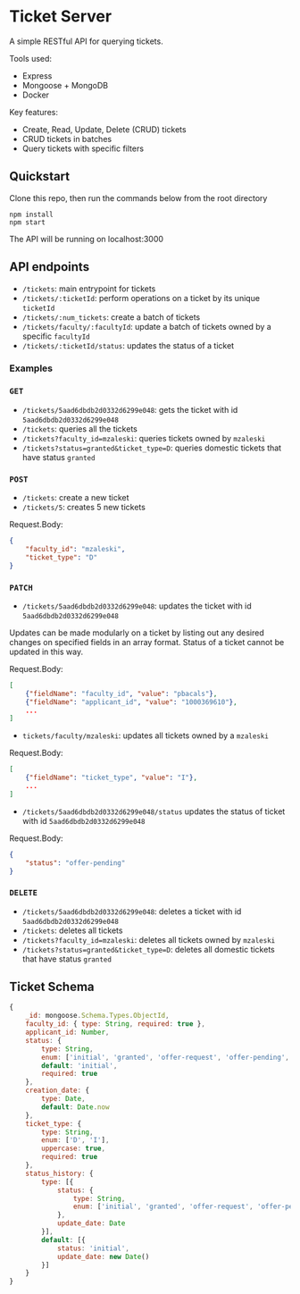 # Ticket Server

A simple RESTful API for querying tickets.

Tools used:

- Express
- Mongoose + MongoDB
- Docker

Key features:

- Create, Read, Update, Delete (CRUD) tickets
- CRUD tickets in batches
- Query tickets with specific filters

## Quickstart

Clone this repo, then run the commands below from the root directory

```shell
npm install
npm start
```

The API will be running on localhost:3000

## API endpoints

- `/tickets`: main entrypoint for tickets
- `/tickets/:ticketId`: perform operations on a ticket by its unique `ticketId`
- `/tickets/:num_tickets`: create a batch of tickets
- `/tickets/faculty/:facultyId`: update a batch of tickets owned by a specific `facultyId`
- `/tickets/:ticketId/status`: updates the status of a ticket

### Examples

### `GET`

- `/tickets/5aad6dbdb2d0332d6299e048`: gets the ticket with id `5aad6dbdb2d0332d6299e048`
- `/tickets`: queries all the tickets
- `/tickets?faculty_id=mzaleski`: queries tickets owned by `mzaleski`
- `/tickets?status=granted&ticket_type=D`: queries domestic tickets that have status `granted`

### `POST`

- `/tickets`: create a new ticket
- `/tickets/5`: creates 5 new tickets

Request.Body:
```json
{
    "faculty_id": "mzaleski",
    "ticket_type": "D"
}
```

### `PATCH`

- `/tickets/5aad6dbdb2d0332d6299e048`: updates the ticket with id `5aad6dbdb2d0332d6299e048`

Updates can be made modularly on a ticket by listing out any desired changes on specified fields in an array format. Status of a ticket cannot be updated in this way.

Request.Body:
```json
[
	{"fieldName": "faculty_id", "value": "pbacals"},
	{"fieldName": "applicant_id", "value": "1000369610"},
	...
]
```

- `tickets/faculty/mzaleski`: updates all tickets owned by a `mzaleski`

Request.Body:
```json
[
	{"fieldName": "ticket_type", "value": "I"},
	...
]
```

- `/tickets/5aad6dbdb2d0332d6299e048/status` updates the status of ticket with id `5aad6dbdb2d0332d6299e048`

Request.Body:
```json
{
	"status": "offer-pending"
}
```


### `DELETE`

- `/tickets/5aad6dbdb2d0332d6299e048`: deletes a ticket with id `5aad6dbdb2d0332d6299e048`
- `/tickets`: deletes all tickets
- `/tickets?faculty_id=mzaleski`: deletes all tickets owned by `mzaleski`
- `/tickets?status=granted&ticket_type=D`: deletes all domestic tickets that have status `granted`

## Ticket Schema

```js
{
	_id: mongoose.Schema.Types.ObjectId,
	faculty_id: { type: String, required: true },
	applicant_id: Number,
	status: { 
		type: String,
		enum: ['initial', 'granted', 'offer-request', 'offer-pending', 'accepted', 'refused'],
		default: 'initial',
		required: true
	},
	creation_date: { 
		type: Date, 
		default: Date.now
	},
	ticket_type: { 
		type: String, 
		enum: ['D', 'I'],
		uppercase: true,
		required: true 
	},
	status_history: {
		type: [{
			status: { 
				type: String,
				enum: ['initial', 'granted', 'offer-request', 'offer-pending', 'accepted', 'refused']
			},
			update_date: Date
		}],
		default: [{
			status: 'initial',
			update_date: new Date()
		}]
	}
}
```





